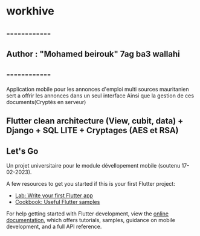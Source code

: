 # workhive 

## ------------
## Author : "Mohamed beirouk" 7ag ba3 wallahi 
## ------------
Application mobile pour les annonces d'emploi multi sources mauritanien sert a offrir les annonces dans un seul interface 
Ainsi que la gestion de ces documents(Cryptés en serveur)

## Flutter clean architecture (View, cubit, data) + Django + SQL LITE + Cryptages (AES et RSA) 

## Let's Go

Un projet universitaire pour le module dévellopement mobile (soutenu 17-02-2023).

A few resources to get you started if this is your first Flutter project:

- [Lab: Write your first Flutter app](https://docs.flutter.dev/get-started/codelab)
- [Cookbook: Useful Flutter samples](https://docs.flutter.dev/cookbook)

For help getting started with Flutter development, view the
[online documentation](https://docs.flutter.dev/), which offers tutorials,
samples, guidance on mobile development, and a full API reference.

